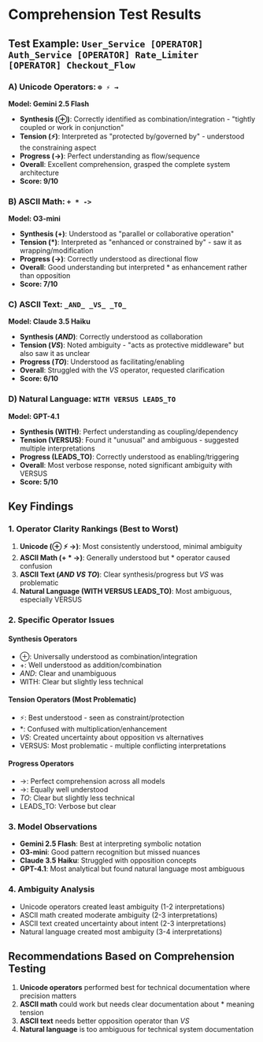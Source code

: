 # Comprehension Test Results

## Test Example: `User_Service [OPERATOR] Auth_Service [OPERATOR] Rate_Limiter [OPERATOR] Checkout_Flow`

### A) Unicode Operators: `⊕ ⚡ →`
**Model: Gemini 2.5 Flash**
- **Synthesis (⊕)**: Correctly identified as combination/integration - "tightly coupled or work in conjunction"
- **Tension (⚡)**: Interpreted as "protected by/governed by" - understood the constraining aspect
- **Progress (→)**: Perfect understanding as flow/sequence
- **Overall**: Excellent comprehension, grasped the complete system architecture
- **Score: 9/10**

### B) ASCII Math: `+ * ->`
**Model: O3-mini**
- **Synthesis (+)**: Understood as "parallel or collaborative operation"
- **Tension (*)**: Interpreted as "enhanced or constrained by" - saw it as wrapping/modification
- **Progress (->)**: Correctly understood as directional flow
- **Overall**: Good understanding but interpreted * as enhancement rather than opposition
- **Score: 7/10**

### C) ASCII Text: `_AND_ _VS_ _TO_`
**Model: Claude 3.5 Haiku**
- **Synthesis (_AND_)**: Correctly understood as collaboration
- **Tension (_VS_)**: Noted ambiguity - "acts as protective middleware" but also saw it as unclear
- **Progress (_TO_)**: Understood as facilitating/enabling
- **Overall**: Struggled with the _VS_ operator, requested clarification
- **Score: 6/10**

### D) Natural Language: `WITH VERSUS LEADS_TO`
**Model: GPT-4.1**
- **Synthesis (WITH)**: Perfect understanding as coupling/dependency
- **Tension (VERSUS)**: Found it "unusual" and ambiguous - suggested multiple interpretations
- **Progress (LEADS_TO)**: Correctly understood as enabling/triggering
- **Overall**: Most verbose response, noted significant ambiguity with VERSUS
- **Score: 5/10**

## Key Findings

### 1. Operator Clarity Rankings (Best to Worst)
1. **Unicode (⊕ ⚡ →)**: Most consistently understood, minimal ambiguity
2. **ASCII Math (+ * ->)**: Generally understood but * operator caused confusion
3. **ASCII Text (_AND_ _VS_ _TO_)**: Clear synthesis/progress but _VS_ was problematic
4. **Natural Language (WITH VERSUS LEADS_TO)**: Most ambiguous, especially VERSUS

### 2. Specific Operator Issues

#### Synthesis Operators
- ⊕: Universally understood as combination/integration
- +: Well understood as addition/combination
- _AND_: Clear and unambiguous
- WITH: Clear but slightly less technical

#### Tension Operators (Most Problematic)
- ⚡: Best understood - seen as constraint/protection
- *: Confused with multiplication/enhancement
- _VS_: Created uncertainty about opposition vs alternatives
- VERSUS: Most problematic - multiple conflicting interpretations

#### Progress Operators
- →: Perfect comprehension across all models
- ->: Equally well understood
- _TO_: Clear but slightly less technical
- LEADS_TO: Verbose but clear

### 3. Model Observations
- **Gemini 2.5 Flash**: Best at interpreting symbolic notation
- **O3-mini**: Good pattern recognition but missed nuances
- **Claude 3.5 Haiku**: Struggled with opposition concepts
- **GPT-4.1**: Most analytical but found natural language most ambiguous

### 4. Ambiguity Analysis
- Unicode operators created least ambiguity (1-2 interpretations)
- ASCII math created moderate ambiguity (2-3 interpretations)
- ASCII text created uncertainty about intent (2-3 interpretations)
- Natural language created most ambiguity (3-4 interpretations)

## Recommendations Based on Comprehension Testing

1. **Unicode operators** performed best for technical documentation where precision matters
2. **ASCII math** could work but needs clear documentation about * meaning tension
3. **ASCII text** needs better opposition operator than _VS_
4. **Natural language** is too ambiguous for technical system documentation